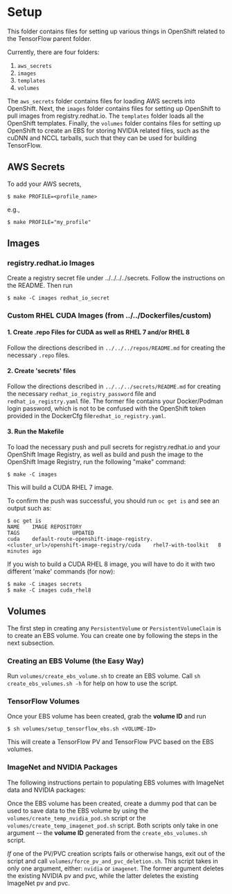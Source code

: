 # Setup

This folder contains files for setting up various things in OpenShift related to the TensorFlow parent folder.

Currently, there are four folders:

  1. `aws_secrets`
  2. `images`
  3. `templates`
  4. `volumes`

The `aws_secrets` folder contains files for loading AWS secrets into OpenShift. Next, the `images` folder contains files for setting up OpenShift to pull images from registry.redhat.io. The `templates` folder loads all the OpenShift templates. Finally, the `volumes` folder contains files for setting up OpenShift to create an EBS for storing NVIDIA related files, such as the cuDNN and NCCL tarballs, such that they can be used for building TensorFlow.

## AWS Secrets

To add your AWS secrets,

```
$ make PROFILE=<profile_name>
```

e.g.,

```
$ make PROFILE="my_profile"
```

## Images


### registry.redhat.io Images

Create a registry secret file under ../../../../secrets. Follow the instructions on the README. Then run

```
$ make -C images redhat_io_secret
```

### Custom RHEL CUDA Images (from ../../Dockerfiles/custom)

#### 1. Create .repo Files for CUDA as well as RHEL 7 and/or RHEL 8

Follow the directions described in `../../../repos/README.md` for creating the necessary `.repo` files.

#### 2. Create 'secrets' files

Follow the directions described in `../../../secrets/README.md` for creating the necessary `redhat_io_registry_password` file and `redhat_io_registry.yaml` file. The former file contains your Docker/Podman login password, which is not to be confused with the OpenShift token provided in the DockerCfg file`redhat_io_registry.yaml`.

#### 3. Run the Makefile

To load the necessary push and pull secrets for registry.redhat.io and your OpenShift Image Registry, as well as build and push the image to the OpenShift Image Registry, run the following "make" command:

```
$ make -C images
```

This will build a CUDA RHEL 7 image.

To confirm the push was successful, you should run `oc get is` and see an output such as:

```
$ oc get is
NAME    IMAGE REPOSITORY                                                                      TAGS                 UPDATED
cuda    default-route-openshift-image-registry.<cluster_url>/openshift-image-registry/cuda    rhel7-with-toolkit   8 minutes ago
```

If you wish to build a CUDA RHEL 8 image, you will have to do it with two different 'make' commands (for now):

```
$ make -C images secrets
$ make -C images cuda_rhel8
```

## Volumes

The first step in creating any `PersistentVolume` or `PersistentVolumeClaim` is to create an EBS volume. You can create one by following the steps in the next subsection.

### Creating an EBS Volume (the Easy Way)

Run `volumes/create_ebs_volume.sh` to create an EBS volume. Call `sh create_ebs_volumes.sh -h` for help on how to use the script. 

### TensorFlow Volumes

Once your EBS volume has been created, grab the **volume ID** and run

```
$ sh volumes/setup_tensorflow_ebs.sh <VOLUME-ID>
```

This will create a TensorFlow PV and TensorFlow PVC based on the EBS volumes.

### ImageNet and NVIDIA Packages

The following instructions pertain to populating EBS volumes with ImageNet data and NVIDIA packages:

Once the EBS volume has been created, create a dummy pod that can be used to save data to the EBS volume by using the `volumes/create_temp_nvidia_pod.sh` script or the `volumes/create_temp_imagenet_pod.sh` script. Both scripts only take in one argument -- the **volume ID** generated from the `create_ebs_volumes.sh` script.

*If* one of the PV/PVC creation scripts fails or otherwise hangs, exit out of the script and call `volumes/force_pv_and_pvc_deletion.sh`. This script takes in only one argument, either: `nvidia` or `imagenet`. The former argument deletes the existing NVIDIA pv and pvc, while the latter deletes the existing ImageNet pv and pvc.

